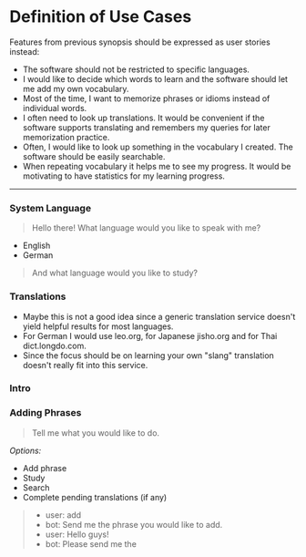 Definition of Use Cases
=======================

Features from previous synopsis should be expressed as user stories instead:

-	The software should not be restricted to specific languages.
-	I would like to decide which words to learn and the software should let me add my own vocabulary.
-	Most of the time, I want to memorize phrases or idioms instead of individual words.
-	I often need to look up translations. It would be convenient if the software supports translating and remembers my queries for later memorization practice.
-	Often, I would like to look up something in the vocabulary I created. The software should be easily searchable.
-	When repeating vocabulary it helps me to see my progress. It would be motivating to have statistics for my learning progress.

---

### System Language

> Hello there! What language would you like to speak with me?

-	English
-	German

> And what language would you like to study?

### Translations

-	Maybe this is not a good idea since a generic translation service doesn't yield helpful results for most languages.
-	For German I would use leo.org, for Japanese jisho.org and for Thai dict.longdo.com.
-	Since the focus should be on learning your own "slang" translation doesn't really fit into this service.

### Intro

### Adding Phrases

> Tell me what you would like to do.

*Options:*

-	Add phrase
-	Study
-	Search
-	Complete pending translations (if any)

> -	user: add
> -	bot: Send me the phrase you would like to add.
> -	user: Hello guys!
> -	bot: Please send me the
